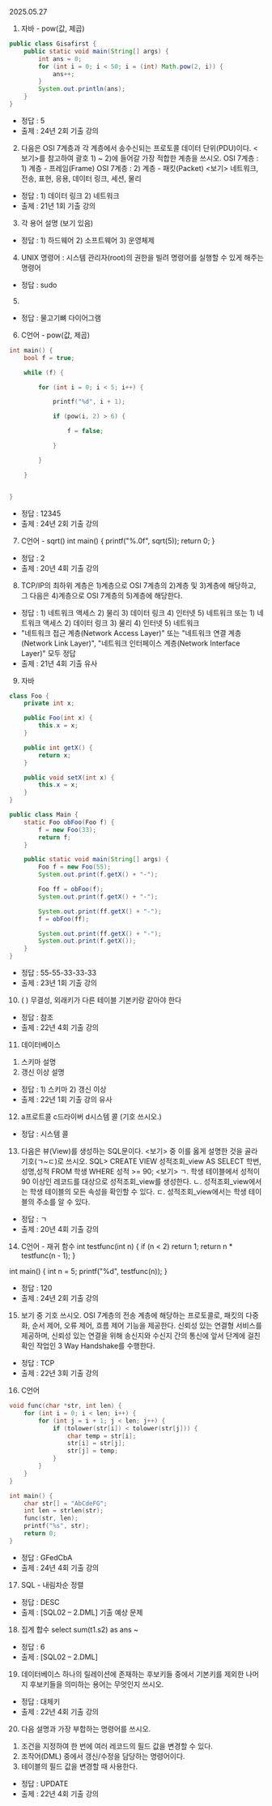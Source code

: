 2025.05.27

1. 자바 - pow(값, 제곱)
```java
public class Gisafirst {
    public static void main(String[] args) {
        int ans = 0;
        for (int i = 0; i < 50; i = (int) Math.pow(2, i)) {
            ans++;
        }
        System.out.println(ans);
    }
}
```
- 정답 : 5
- 출제 : 24년 2회 기출 강의

2. 다음은 OSI 7계층과 각 계층에서 송수신되는 프로토콜 데이터 단위(PDU)이다. <보기>를 참고하여 괄호 1) ~ 2)에 들어갈 가장 적합한 계층을 쓰시오. 
OSI 7계층 : 1) 계층 - 프레임(Frame)
OSI 7계층 : 2) 계층 - 패킷(Packet)
<보기>
네트워크, 전송, 표현, 응용, 데이터 링크, 세션, 물리 
- 정답 : 1) 데이터 링크 2) 네트워크
- 출제 : 21년 1회 기출 강의

3. 각 용어 설명 (보기 있음)
- 정답 : 1) 하드웨어 2) 소프트웨어 3) 운영체제

4. UNIX 명령어 : 시스템 관리자(root)의 권한을 빌려 명령어를 실행할 수 있게 해주는 명령어
- 정답 : sudo

5.
- 정답 : 물고기뼈 다이어그램

6. C언어 - pow(값, 제곱)
```c
int main() {
    bool f = true;

    while (f) {

        for (int i = 0; i < 5; i++) {

            printf("%d", i + 1);

            if (pow(i, 2) > 6) {

                f = false;

            }

        }

    }


}
```
- 정답 : 12345
- 출제 : 24년 2회 기출 강의

7. C언어 - sqrt()
int main() {
    printf("%.0f", sqrt(5));
    return 0;
}
- 정답 : 2
- 출제 : 20년 4회 기출 강의

8. TCP/IP의 최하위 계층은 1)계층으로 OSI 7계층의 2)계층 및 3)계층에 해당하고, 그 다음은 4)계층으로 OSI 7계층의 5)계층에 해당한다.
- 정답 : 1) 네트워크 액세스 2) 물리 3) 데이터 링크 4) 인터넷 5) 네트워크
또는 1) 네트워크 액세스 2) 데이터 링크 3) 물리 4) 인터넷 5) 네트워크
- "네트워크 접근 계층(Network Access Layer)" 또는 "네트워크 연결 계층(Network Link Layer)", "네트워크 인터페이스 계층(Network Interface Layer)" 모두 정답
- 출제 : 21년 4회 기출 유사

9. 자바
```java
class Foo {
    private int x;

    public Foo(int x) {
        this.x = x;
    }

    public int getX() {
        return x;
    }

    public void setX(int x) { 
        this.x = x;
    }
}

public class Main {
    static Foo obFoo(Foo f) {
        f = new Foo(33);
        return f;
    }

    public static void main(String[] args) {
        Foo f = new Foo(55);
        System.out.print(f.getX() + "-");

        Foo ff = obFoo(f);
        System.out.print(f.getX() + "-");

        System.out.print(ff.getX() + "-");
        f = obFoo(ff);

        System.out.print(ff.getX() + "-");
        System.out.print(f.getX());
    }
}
```
- 정답 : 55-55-33-33-33
- 출제 : 23년 1회 기출 강의

10. (  ) 무결성, 외래키가 다른 테이블 기본키랑 같아야 한다
- 정답 : 참조
- 출제 : 22년 4회 기출 강의

11. 데이터베이스
1) 스키마 설명
2) 갱신 이상 설명
- 정답 : 1) 스키마 2) 갱신 이상
- 출제 : 22년 1회 기출 강의 유사
 
12. a프로트콜 c드라이버 d시스템 콜 (기호 쓰시오.)
- 정답 : 시스템 콜

13. 다음은 뷰(View)를 생성하는 SQL문이다. <보기> 중 이를 옳게 설명한 것을 골라 기호(ㄱ~ㄷ)로 쓰시오.
SQL>
CREATE VIEW 성적조회_view
AS
SELECT 학번,성명,성적 FROM 학생 WHERE 성적 >= 90;
<보기>
ㄱ. 학생 테이블에서 성적이 90 이상인 레코드를 대상으로 성적조회_view를 생성한다.
ㄴ. 성적조회_view에서는 학생 테이블의 모든 속성을 확인할 수 있다.
ㄷ. 성적조회_view에서는 학생 테이블의 주소를 알 수 있다.
- 정답 : ㄱ
- 출제 : 20년 4회 기출 강의

14. C언어 - 재귀 함수
int testfunc(int n) {
    if (n < 2)
        return 1;
    return n * testfunc(n - 1);
}

int main() {
    int n = 5;
    printf("%d", testfunc(n));
}
- 정답 : 120
- 출제 : 24년 2회 기출 강의
 
15. 보기 중 기호 쓰시오.
OSI 7계층의 전송 계층에 해당하는 프로토콜로, 패킷의 다중화, 순서 제어, 오류 제어, 흐름 제어 기능을
제공한다. 신뢰성 있는 연결형 서비스를 제공하며, 신뢰성 있는 연결을 위해 송신지와 수신지 간의 통신에 앞서 단계에 걸친 확인 작업인 3 Way Handshake를 수행한다.
- 정답 : TCP
- 출제 : 22년 3회 기출 강의

16. C언어
```c
void func(char *str, int len) {
    for (int i = 0; i < len; i++) {
        for (int j = i + 1; j < len; j++) {
            if (tolower(str[i]) < tolower(str[j])) {
                char temp = str[i];
                str[i] = str[j];
                str[j] = temp;
            }
        }
    }
}

int main() {
    char str[] = "AbCdeFG";
    int len = strlen(str);
    func(str, len);
    printf("%s", str);
    return 0;
}
```
- 정답 : GFedCbA
- 출제 : 24년 4회 기출 강의

17. SQL - 내림차순 정렬
- 정답 : DESC
- 출제 : [SQL02 – 2.DML] 기출 예상 문제

18. 집계 합수
select sum(t1.s2) as ans ~
- 정답 : 6
- 출제 : [SQL02 – 2.DML]

19. 데이터베이스
하나의 릴레이션에 존재하는 후보키들 중에서 기본키를 제외한 나머지 후보키들을 의미하는 용어는 무엇인지 쓰시오.
- 정답 : 대체키
- 출제 : 22년 4회 기출 강의

20. 다음 설명과 가장 부합하는 명령어를 쓰시오. 
1) 조건을 지정하여 한 번에 여러 레코드의 필드 값을 변경할 수 있다.
2) 조작어(DML) 중에서 갱신/수정을 담당하는 명령어이다.
3) 테이블의 필드 값을 변경할 때 사용한다.
- 정답 : UPDATE
- 출제 : 22년 4회 기출 강의